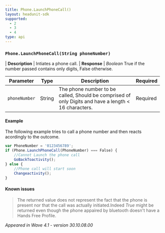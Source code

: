 ```yaml
---
title: Phone.LaunchPhoneCall()
layout: headunit-sdk
supported:
  - 2
  - 3
  - 4
type: api
---
```


### `Phone.LaunchPhoneCall(String phoneNumber)`

| **Description** | Intiates a phone call.
| **Response** | *Boolean*  True if the number passed contains only digits, False otherwise.

Parameter | Type | Description | Required
----|----|----|----
`phoneNumber` | String | The phone number to be called, Should be comprised of only Digits and have a length < 16 characters. | Required

#### Example

The following example tries to call a phone number and then reacts acordingly to the outcome.

```javascript
var PhoneNumber = '0123456789';
if (Phone.LaunchPhoneCall(PhoneNumber) === False) {
	//Cannot Launch the phone call
	GoBackToactivity();
} else {
	//Phone call will start soon
	Changeactivity();
}
```

#### Known issues

> The returned value does not represent the fact that the phone is present nor that the call was actually initiated.Indeed *True* might be returned even though the phone appaired by bluetooth doesn't have a Hands Free Profile.

*Appeared in Wave 4.1 - version 30.10.08.00*